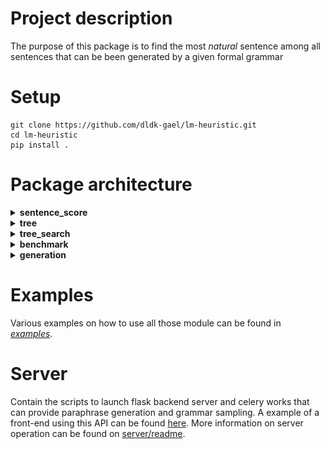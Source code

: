 # Project description

The purpose of this package is to find the most *natural* sentence among all sentences 
that can be been generated by a given formal grammar

# Setup

```
git clone https://github.com/dldk-gael/lm-heuristic.git
cd lm-heuristic
pip install .
```


# Package architecture 



<details>
  <summary><b>sentence_score</b></summary>

**sentence_score** provide an interface towards transformers-based model (GPT2 and BERT) that are used to associate a sentence with a *naturalness* score. 
Currently two LM-based sentences scorer are implemented:
- **sentence_score.GPT2Score**

<p align="center"><img src="report/schema/GPT2.png" width="50%"></img></p>

- **sentence_score.BERTScore**

<p align="center"><img src="report/schema/BERT.png" width="50%"></img></p>

</details>

<details>
  <summary><b>tree</b></summary>

**tree** defines:
- **tree.Node**, an abstract class from which all tree structure must inheritate
- **tree.TreeStats** which can be used to accumulate statistics on a given tree. 
- **tree.interface** which is a submodule used to generate tree.Node object from various type of input data. 
    - **ntlk_grammar.CFGrammarNode** and **nltk_grammar.FeatureGrammarNode** allow the create of tree node from grammars written using nltk specification. The grammars are first processed using nltk grammar parsers and then the trees are generated based on nltk internal representation of such grammar.
    - when using **prolog.PrologGrammarNode**, the grammars are first transformed into prolog predicates and then a **PrologEngine** based on [Pyswip](https://pypi.org/project/pyswip/) is used to compute the nodes and leave of the tree grammar. In order to use this submodule, it is needed to first [install SWI-Prolog](https://www.swi-prolog.org/download/stable).

</details>


<details>
  <summary><b>tree_search</b></summary>

- **tree_search** define:
    - an **tree_search.Evaluator** use to wrap an evaluation function (that takes as input a list of **Node** and return the associated list of scores). Moreover it adds on top of the evaluation function a memory buffer and keep also statistics about the call to the evaluation function. 
    -  an abstract **TreeSearch** from which all tree search strategies must inheritate. A **TreeSearch** object is initialized with an **Evaluator** object. Then given, a root (**tree.Node**) and a number of tree walks that are allowed, it try to search a leave that maximize the **Evaluator** object. 

- **tree_search.mcts** uses Monte Carlo algorithm to perfom the tree search. The algorithm is divide in several submodules :
    - **MonteCarloTreeSearch** which implements the different steps that are at the core of the algorithm (selection, expansion, simulation, evaluation, backpropagation)
    - **CounterNode** that is used by the MCTS to maintain stastistics over the tree nodes. 
    - **EvalBuffer** that allows to evaluate the tree's leave by batch rather that one by one. **ParallelEvalBuffer** makes it possible to run this evaluation is another process / thread. 
    - **RessourceDistributor** that let the user specifies how the computationnal ressource (ie: the tree walks) should be divided

    **Schematic overview of the tree_search.mcts internal working**:

<p align="center"><img src="report/schema/mcts.png" width="70%"></img></p>

 
- **tree_search.random.RandomSearch** implements a naive search that randomly sample the tree to find the best leaf.

</details>

<details>
  <summary><b>benchmark</b></summary>

- **benchmark** defines an experimentation framework. It takes as input : a list of tree search strategies, 
a dataset of trees, perform different type of evaluation on it and store the results all of the experiments in a panda dataframe.
</details>

<details>
  <summary><b>generation</b></summary>

- **generation** specifies some modules to quickly generate text from grammar or transformers. 
</details>

# Examples

Various examples on how to use all those module can be found in [*examples*](https://github.com/dldk-gael/lm-heuristic/tree/master/examples).

# Server

Contain the scripts to launch flask backend server and celery works that can provide paraphrase generation and grammar sampling. A example of a front-end using this API can be found [here](https://github.com/dldk-gael/grammar_generator). More information on server operation can be found on [server/readme](https://github.com/dldk-gael/lm-heuristic/tree/master/server).

